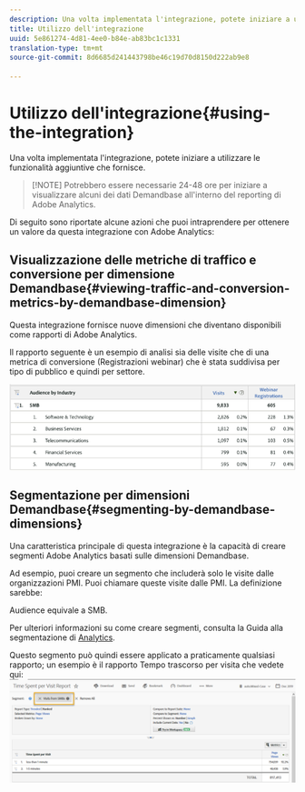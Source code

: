 ```yaml
---
description: Una volta implementata l'integrazione, potete iniziare a utilizzare le funzionalità aggiuntive che fornisce.
title: Utilizzo dell'integrazione
uuid: 5e861274-4d81-4ee0-b84e-ab83bc1c1331
translation-type: tm+mt
source-git-commit: 8d6685d241443798be46c19d70d8150d222ab9e8

---
```



# Utilizzo dell&#39;integrazione{#using-the-integration}

Una volta implementata l&#39;integrazione, potete iniziare a utilizzare le funzionalità aggiuntive che fornisce.

>[!NOTE] Potrebbero essere necessarie 24-48 ore per iniziare a visualizzare alcuni dei dati Demandbase all&#39;interno del reporting di Adobe Analytics.

Di seguito sono riportate alcune azioni che puoi intraprendere per ottenere un valore da questa integrazione con Adobe Analytics:

## Visualizzazione delle metriche di traffico e conversione per dimensione Demandbase{#viewing-traffic-and-conversion-metrics-by-demandbase-dimension}

Questa integrazione fornisce nuove dimensioni che diventano disponibili come rapporti di Adobe Analytics.

Il rapporto seguente è un esempio di analisi sia delle visite che di una metrica di conversione (Registrazioni webinar) che è stata suddivisa per tipo di pubblico e quindi per settore.

![](assets/metrics_db_dimensions.png)

## Segmentazione per dimensioni Demandbase{#segmenting-by-demandbase-dimensions}

Una caratteristica principale di questa integrazione è la capacità di creare segmenti Adobe Analytics basati sulle dimensioni Demandbase.

Ad esempio, puoi creare un segmento che includerà solo le visite dalle organizzazioni PMI. Puoi chiamare queste visite dalle PMI. La definizione sarebbe:

Audience equivale a SMB.

Per ulteriori informazioni su come creare segmenti, consulta la Guida alla segmentazione di [Analytics](https://docs.adobe.com/content/help/it-IT/analytics/components/segmentation/seg-home.html).

Questo segmento può quindi essere applicato a praticamente qualsiasi rapporto; un esempio è il rapporto Tempo trascorso per visita che vedete qui: ![](assets/segment_applied_report.png)
